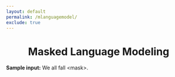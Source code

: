 ```yaml
---
layout: default
permalink: /mlanguagemodel/
exclude: true
---
```



# <center> Masked Language Modeling </center>



<script
	type="module"
	src="https://gradio.s3-us-west-2.amazonaws.com/3.44.2/gradio.js"
></script>

<gradio-app src="https://nikhilwani-nikhilwani-masked-language-model-eli5.hf.space"></gradio-app>


**Sample input:** 
We all fall \<mask\>.

